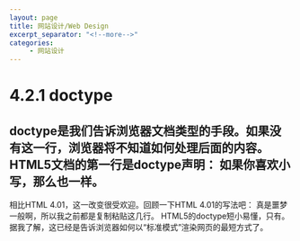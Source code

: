 ```yaml
---
layout: page
title: 网站设计/Web Design
excerpt_separator: "<!--more-->"
categories:
     - 网站设计
---
```


<!--more-->
# 4.2.1 doctype
doctype是我们告诉浏览器文档类型的手段。如果没有这一行，浏览器将不知道如何处理后面的内容。
 HTML5文档的第一行是doctype声明：
**<!DOCTYPE html>**
 如果你喜欢小写，那么<!doctype html>也一样。
----------
 相比HTML 4.01，这一改变很受欢迎。回顾一下HTML 4.01的写法吧：
**<!DOCTYPE html PUBLIC "-//W3C//DTD XHTML 1.0 Transitional//EN" "http://www.w3.org/TR/xhtml1/DTD/xhtml1-transitional.dtd">**
真是噩梦一般啊，所以我之前都是复制粘贴这几行。
HTML5的doctype短小易懂，只有<!DOCTYPE html>。据我了解，这已经是告诉浏览器如何以“标准模式”渲染网页的最短方式了。